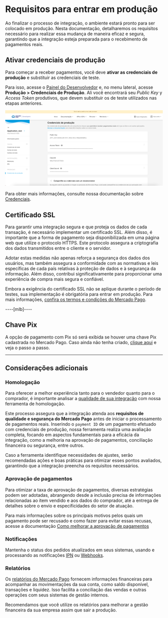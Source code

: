 # Requisitos para entrar em produção

Ao finalizar o processo de integração, o ambiente estará pronto para ser colocado em produção. Nesta documentação, detalharemos os requisitos necessário para realizar essa mudança de maneira eficaz e segura, garantindo que a integração esteja preparada para o recebimento de pagamentos reais.

## Ativar credenciais de produção

Para começar a receber pagamentos, você deve **ativar as credenciais de produção** e substituir as credenciais de teste. 

Para isso, acesse o [Painel do Desenvolvedor](https://www.mercadopago[FAKER][URL][DOMAIN]/settings/account/credentials) e, no menu lateral, acesse **Produção > Credenciais de Produção**. Ali você encontrará seu _Public Key_ y _Access Token_ produtivos, que devem substituir os de teste utilizados nas etapas anteriores.

![Credenciais de produção](/images/woocomerce/test-prod-credentials.png)

Para obter mais informações, consulte nossa documentação sobre [Credenciais](/developers/pt/guides/additional-content/your-integrations/credentials).

## Certificado SSL

Para garantir uma integração segura e que proteja os dados de cada transação, é necessário implementar um certificado SSL. Além disso, é importante que a forma de pagamento seja disponibilizada em uma página web que utilize o protocolo HTTPS. Este protocolo assegura a criptografia dos dados transmitidos entre o cliente e o servidor.

Adotar estas medidas não apenas reforça a segurança dos dados dos usuários, mas também assegura a conformidade com as normativas e leis específicas de cada país relativas à proteção de dados e à segurança da informação. Além disso, contribui significativamente para proporcionar uma experiência de compra mais segura e confiável.

Embora a exigência do certificado SSL não se aplique durante o período de testes, sua implementação é obrigatória para entrar em produção. Para mais informações, [confira os termos e condições do Mercado Pago](/developers/pt/guides/resources/legal/terms-and-conditions).

----[mlb]----
## Chave Pix

A opção de pagamento com Pix só será exibida se houver uma chave Pix cadastrada no Mercado Pago. Caso ainda não tenha criado, [clique aqui](https://www.youtube.com/watch?v=60tApKYVnkA) e veja o passo a passo.

------------

## Considerações adicionais

### Homologação

Para oferecer a melhor experiência tanto para o vendedor quanto para o comprador, é importante analisar a [qualidade de sua integração](/developers/pt/guides/additional-content/homologator/homologator) com nossa ferramenta de homologação. 

Este processo assegura que a integração atenda aos **requisitos de qualidade e segurança do Mercado Pago** antes de iniciar o processamento de pagamentos reais. Inserindo o `payment ID` de um pagamento efetuado com credenciais de produção, nossa ferramenta realiza uma avaliação completa, focando em aspectos fundamentais para a eficácia da integração, como a melhoria na aprovação de pagamentos, conciliação financeira ou segurança, entre outros.

Caso a ferramenta identifique necessidades de ajustes, serão recomendadas ações e boas práticas para otimizar esses pontos avaliados, garantindo que a integração preencha os requisitos necessários.

### Aprovação de pagamentos

Para otimizar a taxa de aprovação de pagamentos, diversas estratégias podem ser adotadas, abrangendo desde a inclusão precisa de informações relacionadas ao item vendido e aos dados do comprador, até a entrega de detalhes sobre o envio e especificidades do setor de atuação. 

Para mais informações sobre os principais motivos pelos quais um pagamento pode ser recusado e como fazer para evitar essas recusas, acesse a documentação [Como melhorar a aprovação de pagamentos](/developers/pt/guides/additional-content/how-tos/payment-rejections)

### Notificações

Mantenha o status dos pedidos atualizados em seus sistemas, usando e processando as notificações [IPN](/developers/pt/guides/additional-content/your-integrations/ipn) ou [Webhooks](/developers/pt/guides/additional-content/your-integrations/webhooks).

### Relatórios

Os [relatórios do Mercado Pago](/developers/pt/guides/additional-content/reports/introduction) fornecem informações financeiras para acompanhar as movimentações da sua conta, como saldo disponível, transações e liquidez. Isso facilita a conciliação das vendas e outras operações com seus sistemas de gestão internos.

Recomendamos que você utilize os relatórios para melhorar a gestão financeira da sua empresa assim que sair a produção.
